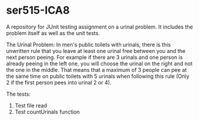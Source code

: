 # ser515-ICA8
A repository for JUnit testing assignment on a urinal problem. It includes the problem itself as well as the unit tests.

The Urinal Problem:
  In men's public toilets with urinals, there is this unwritten rule that you leave at least one urinal free between you and 
  the next person peeing. For example if there are 3 urinals and one person is already peeing in the left one, you will 
  choose the urinal on the right and not the one in the middle. That means that a maximum of 3 people can pee at the 
  same time on public toilets with 5 urinals when following this rule (Only 2 if the first person pees into urinal 2 or 4). 
  
The tests:
1. Test file read
2. Test countUrinals function
